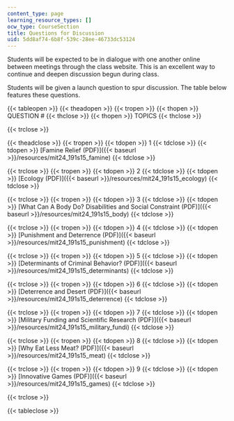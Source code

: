 ```yaml
---
content_type: page
learning_resource_types: []
ocw_type: CourseSection
title: Questions for Discussion
uid: 5dd8af74-6b8f-539c-28ee-46733dc53124
---
```


Students will be expected to be in dialogue with one another online between meetings through the class website. This is an excellent way to continue and deepen discussion begun during class.

Students will be given a launch question to spur discussion. The table below features these questions.

{{< tableopen >}}
{{< theadopen >}}
{{< tropen >}}
{{< thopen >}}
QUESTION #
{{< thclose >}}
{{< thopen >}}
TOPICS
{{< thclose >}}

{{< trclose >}}

{{< theadclose >}}
{{< tropen >}}
{{< tdopen >}}
1
{{< tdclose >}}
{{< tdopen >}}
[Famine Relief (PDF)]({{< baseurl >}}/resources/mit24_191s15_famine)
{{< tdclose >}}

{{< trclose >}}
{{< tropen >}}
{{< tdopen >}}
2
{{< tdclose >}}
{{< tdopen >}}
[Ecology (PDF)]({{< baseurl >}}/resources/mit24_191s15_ecology)
{{< tdclose >}}

{{< trclose >}}
{{< tropen >}}
{{< tdopen >}}
3
{{< tdclose >}}
{{< tdopen >}}
[What Can A Body Do? Disabilities and Social Constraint (PDF)]({{< baseurl >}}/resources/mit24_191s15_body)
{{< tdclose >}}

{{< trclose >}}
{{< tropen >}}
{{< tdopen >}}
4
{{< tdclose >}}
{{< tdopen >}}
[Punishment and Deterrence (PDF)]({{< baseurl >}}/resources/mit24_191s15_punishment)
{{< tdclose >}}

{{< trclose >}}
{{< tropen >}}
{{< tdopen >}}
5
{{< tdclose >}}
{{< tdopen >}}
[Determinants of Criminal Behavior? (PDF)]({{< baseurl >}}/resources/mit24_191s15_determinants)
{{< tdclose >}}

{{< trclose >}}
{{< tropen >}}
{{< tdopen >}}
6
{{< tdclose >}}
{{< tdopen >}}
[Deterrence and Desert (PDF)]({{< baseurl >}}/resources/mit24_191s15_deterrence)
{{< tdclose >}}

{{< trclose >}}
{{< tropen >}}
{{< tdopen >}}
7
{{< tdclose >}}
{{< tdopen >}}
[Military Funding and Scientific Research (PDF)]({{< baseurl >}}/resources/mit24_191s15_military_fundi)
{{< tdclose >}}

{{< trclose >}}
{{< tropen >}}
{{< tdopen >}}
8
{{< tdclose >}}
{{< tdopen >}}
[Why Eat Less Meat? (PDF)]({{< baseurl >}}/resources/mit24_191s15_meat)
{{< tdclose >}}

{{< trclose >}}
{{< tropen >}}
{{< tdopen >}}
9
{{< tdclose >}}
{{< tdopen >}}
[Innovative Games (PDF)]({{< baseurl >}}/resources/mit24_191s15_games)
{{< tdclose >}}

{{< trclose >}}

{{< tableclose >}}